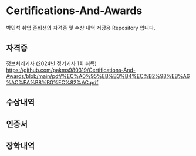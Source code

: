 # Certifications-And-Awards
박민석 취업 준비생의 자격증 및 수상 내역 저장용 Repository 입니다.



## 자격증
정보처리기사 (2024년 정기기사 1회 취득)
https://github.com/pakms980319/Certifications-And-Awards/blob/main/pdf/%EC%A0%95%EB%B3%B4%EC%B2%98%EB%A6%AC%EA%B8%B0%EC%82%AC.pdf

## 수상내역

## 인증서

## 장학내역
